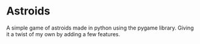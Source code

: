 # Astroids

A simple game of astroids made in python using the pygame library. Giving it a twist of my own by adding a few features.    
